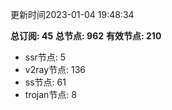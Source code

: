 更新时间2023-01-04 19:48:34

**总订阅: 45**
**总节点: 962**
**有效节点: 210**
- ssr节点: 5
- v2ray节点: 136
- ss节点: 61
- trojan节点: 8
